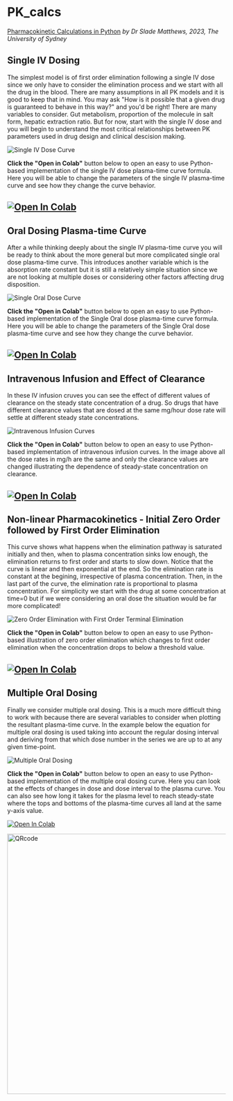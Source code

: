 # PK_calcs
[Pharmacokinetic Calculations in Python](https://sladem-tox.github.io/PK_calcs/)
    *by Dr Slade Matthews, 2023, The University of Sydney*


## Single IV Dosing
The simplest model is of first order elimination following a single IV dose since we only have to consider the elimination process and we start with all the drug in the blood. There are many assumptions in all PK models and it is good to keep that in mind. You may ask "How is it possible that a given drug is guaranteed to behave in this way?" and you'd be right! There are many variables to consider. Gut metabolism, proportion of the molecule in salt form, hepatic extraction ratio. But for now, start with the single IV dose and you will begin to understand the most critical relationships between PK parameters used in drug design and clinical descision making.

![Single IV Dose Curve](docs/assets/img/SingleIV_curve.png)

**Click the "Open in Colab"** button below to open an easy to use Python-based implementation of the single IV dose plasma-time curve formula. Here you will be able to change the parameters of the single IV plasma-time curve and see how they change the curve behavior.

[![Open In Colab](https://colab.research.google.com/assets/colab-badge.svg)](https://colab.research.google.com/github/sladem-tox/PK_calcs/blob/main/PlasmaTime_SingleIV.ipynb)
----

## Oral Dosing Plasma-time Curve
After a while thinking deeply about the single IV plasma-time curve you will be ready to think about the more general but more complicated single oral dose plasma-time curve. This introduces another variable which is the absorption rate constant but it is still a relatively simple situation since we are not looking at multiple doses or considering other factors affecting drug disposition.

![Single Oral Dose Curve](docs/assets/img/SingleOralDose.png)

**Click the "Open in Colab"** button below to open an easy to use Python-based implementation of the Single Oral dose plasma-time curve formula. Here you will be able to change the parameters of the Single Oral dose plasma-time curve and see how they change the curve behavior.

[![Open In Colab](https://colab.research.google.com/assets/colab-badge.svg)](https://colab.research.google.com/github/sladem-tox/PK_calcs/blob/main/SingleOralDose.ipynb)
----

## Intravenous Infusion and Effect of Clearance
In these IV infusion cruves you can see the effect of different values of clearance on the steady state concentration of a drug. So drugs that have different clearance values that are dosed at the same mg/hour dose rate will settle at different steady state concentrations.

![Intravenous Infusion Curves](docs/assets/img/IV_infusion.png)

**Click the "Open in Colab"** button below to open an easy to use Python-based implementation of intravenous infusion curves. In the image above all the dose rates in mg/h are the same and only the clearance values are changed illustrating the dependence of steady-state concentration on clearance.

[![Open In Colab](https://colab.research.google.com/assets/colab-badge.svg)](https://colab.research.google.com/github/sladem-tox/PK_calcs/blob/main/Infusion_curves.ipynb)
----

## Non-linear Pharmacokinetics - Initial Zero Order followed by First Order Elimination
This curve shows what happens when the elimination pathway is saturated initially and then, when to plasma concentration sinks low enough, the elimination returns to first order and starts to slow down. Notice that the curve is linear and then exponential at the end. So the elimination rate is constant at the begining, irrespective of plasma concentration. Then, in the last part of the curve, the elimination rate is proportional to plasma concentration. For simplicity we start with the drug at some concentration at time=0 but if we were considering an oral dose the situation would be far more complicated!

![Zero Order Elimination with First Order Terminal Elimination](docs/assets/img/NonLinearPK.png)

**Click the "Open in Colab"** button below to open an easy to use Python-based illustration of zero order elimination which changes to first order elimination when the concentration drops to below a threshold value.

[![Open In Colab](https://colab.research.google.com/assets/colab-badge.svg)](https://colab.research.google.com/github/sladem-tox/PK_calcs/blob/main/ZeroOrderElimination.ipynb)
----

## Multiple Oral Dosing
Finally we consider multiple oral dosing. This is a much more difficult thing to work with because there are several variables to consider when plotting the resultant plasma-time curve. In the example below the equation for multiple oral dosing is used taking into account the regular dosing interval and deriving from that which dose number in the series we are up to at any given time-point.

![Multiple Oral Dosing](docs/assets/img/MultipleOralDose.png)

**Click the "Open in Colab"** button below to open an easy to use Python-based implementation of the multiple oral dosing curve. Here you can look at the effects of changes in dose and dose interval to the plasma curve. You can also see how long it takes for the plasma level to reach steady-state where the tops and bottoms of the plasma-time curves all land at the same y-axis value.

[![Open In Colab](https://colab.research.google.com/assets/colab-badge.svg)](https://colab.research.google.com/github/sladem-tox/PK_calcs/blob/main/MultipleOralDose.ipynb)

<p>
<img src="qrcode_sladem-tox.github.io.png" alt="QRcode" width="600" height="600">
</p>



